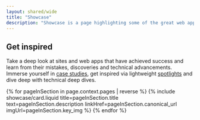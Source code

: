 ```yaml
---
layout: shared/wide
title: "Showcase"
description: "Showcase is a page highlighting some of the great web apps available to day. We look at design, performance and responsiveness."
---
```


<div class="wf-subheading">
  <div class="page-content">
    <h2>Get inspired</h2>
    <p>
      Take a deep look at sites and web apps that have achieved success and learn from their mistakes, discoveries and technical advancements. Immerse yourself in <a href="{{site.baseurl}}/showcase/case-study/">case studies</a>, get inspired via lightweight <a href="{{site.baseurl}}/showcase/spotlight/">spotlights</a> and dive deep with technical deep dives.
    </p>
  </div>
</div>

<div class="page-content">
  <div class="mdl-grid">
    {% for pageInSection in page.context.pages | reverse %}
      {% include showcase/card.liquid title=pageInSection.title text=pageInSection.description linkHref=pageInSection.canonical_url imgUrl=pageInSection.key_img %}
    {% endfor %}
  </div>
</div>
